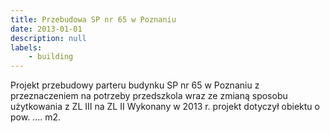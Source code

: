 ```yaml
---
title: Przebudowa SP nr 65 w Poznaniu
date: 2013-01-01
description: null
labels:
    - building
---
```


Projekt przebudowy parteru budynku SP nr 65 w Poznaniu z przeznaczeniem na potrzeby przedszkola wraz ze zmianą sposobu użytkowania z ZL III na ZL II
Wykonany w 2013 r. projekt dotyczył obiektu o pow. .... m2.
